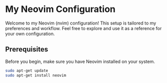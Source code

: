 # My Neovim Configuration

Welcome to my Neovim (nvim) configuration! This setup is tailored to my preferences and workflow. Feel free to explore and use it as a reference for your own configuration.

## Prerequisites

Before you begin, make sure you have Neovim installed on your system.

```bash
sudo apt-get update
sudo apt-get install neovim
